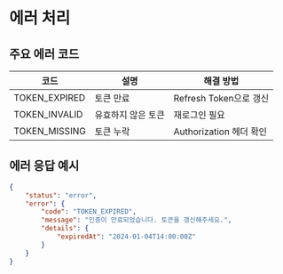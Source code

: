 # 에러 처리

## 주요 에러 코드

| 코드             | 설명         | 해결 방법               |
| -------------- | ---------- | ------------------- |
| TOKEN\_EXPIRED | 토큰 만료      | Refresh Token으로 갱신  |
| TOKEN\_INVALID | 유효하지 않은 토큰 | 재로그인 필요             |
| TOKEN\_MISSING | 토큰 누락      | Authorization 헤더 확인 |

## 에러 응답 예시

```json
{
    "status": "error",
    "error": {
        "code": "TOKEN_EXPIRED",
        "message": "인증이 만료되었습니다. 토큰을 갱신해주세요.",
        "details": {
            "expiredAt": "2024-01-04T14:00:00Z"
        }
    }
}
```
